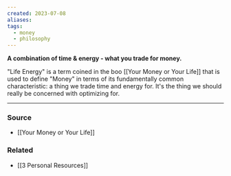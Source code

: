 ```yaml
---
created: 2023-07-08
aliases: 
tags:
  - money
  - philosophy
---
```

**A combination of time & energy - what you trade for money.**

"Life Energy" is a term coined in the boo [[Your Money or Your Life]] that is used to define "Money" in terms of its fundamentally common characteristic: a thing we trade time and energy for. It's the thing we should really be concerned with optimizing for. 

---

### Source
- [[Your Money or Your Life]]

### Related
- [[3 Personal Resources]]